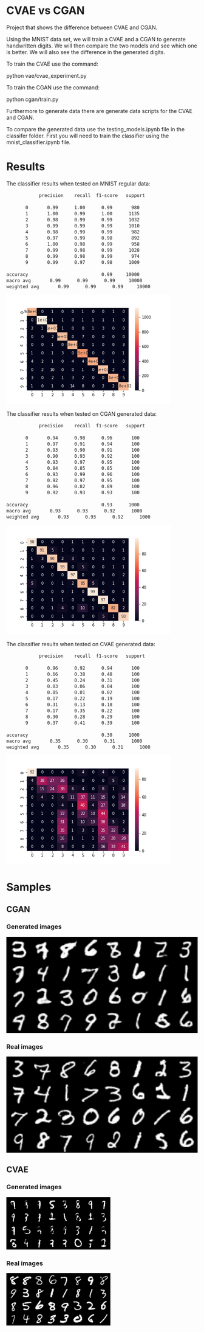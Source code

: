 # CVAE vs CGAN

Project that shows the difference between CVAE and CGAN.

Using the MNIST data set, we will train a CVAE and a CGAN to generate handwritten digits. We will then compare the two models and see which one is better. We will also see the difference in the generated digits.

To train the CVAE use the command:

python vae/cvae_experiment.py

To train the CGAN use the command:

python cgan/train.py


Furthermore to generate data there are generate data scripts for the CVAE and CGAN.

To compare the generated data use the testing_models.ipynb file in the classifer folder. First you will need to train the classifier using the mnist_classifier.ipynb file.

# Results

The classifier results when tested on MNIST regular data:

                precision    recall  f1-score   support

           0       0.99      1.00      0.99       980
           1       1.00      0.99      1.00      1135
           2       0.98      0.99      0.99      1032
           3       0.99      0.99      0.99      1010
           4       0.98      0.99      0.99       982
           5       0.97      0.99      0.98       892
           6       1.00      0.98      0.99       958
           7       0.99      0.98      0.99      1028
           8       0.99      0.98      0.99       974
           9       0.99      0.97      0.98      1009

    accuracy                           0.99     10000
    macro avg       0.99      0.99      0.99     10000
    weighted avg       0.99      0.99      0.99     10000

![alt origina_confusion_matrix](https://github.com/AnixDrone/vae-vs-cgan/blob/main/assets/original_conf_matrix.png)

The classifier results when tested on CGAN generated data:

                precision    recall  f1-score   support

           0       0.94      0.98      0.96       100
           1       0.97      0.91      0.94       100
           2       0.93      0.90      0.91       100
           3       0.90      0.93      0.92       100
           4       0.93      0.97      0.95       100
           5       0.84      0.85      0.85       100
           6       0.93      0.99      0.96       100
           7       0.92      0.97      0.95       100
           8       0.96      0.82      0.89       100
           9       0.92      0.93      0.93       100

    accuracy                           0.93      1000
    macro avg       0.93      0.93      0.92      1000
    weighted avg       0.93      0.93      0.92      1000

![alt cgan_confusion_matrix](https://github.com/AnixDrone/vae-vs-cgan/blob/main/assets/cgan_conf_matrix.png)

The classifier results when tested on CVAE generated data:

                precision    recall  f1-score   support

           0       0.96      0.92      0.94       100
           1       0.66      0.38      0.48       100
           2       0.45      0.24      0.31       100
           3       0.03      0.06      0.04       100
           4       0.05      0.01      0.02       100
           5       0.17      0.22      0.19       100
           6       0.31      0.13      0.18       100
           7       0.17      0.35      0.22       100
           8       0.30      0.28      0.29       100
           9       0.37      0.41      0.39       100

    accuracy                           0.30      1000
    macro avg       0.35      0.30      0.31      1000
    weighted avg       0.35      0.30      0.31      1000

![alt cvae_confusion_matrix](https://github.com/AnixDrone/vae-vs-cgan/blob/main/assets/cvae_conf_matrix.png)


# Samples

## CGAN

### Generated images

![alt cgan_generated_images](https://github.com/AnixDrone/vae-vs-cgan/blob/main/assets/cgan_fake_images.png)

### Real images

![alt cgan_real_images](https://github.com/AnixDrone/vae-vs-cgan/blob/main/assets/cgan_real_images.png)

## CVAE

### Generated images

![alt cvae_generated_images](https://github.com/AnixDrone/vae-vs-cgan/blob/main/assets/cvae_fake_images.png)

### Real images

![alt cvae_real_images](https://github.com/AnixDrone/vae-vs-cgan/blob/main/assets/cvae_real_images.png)